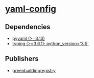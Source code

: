 # [yaml-config](https://pypi.org/project/yaml-config)

## Dependencies
- [pyyaml (>=3.13)](packages/p/pyyaml.md)
- [typing (>=3.6.1); python_version<'3.5'](packages/t/typing.md)



## Publishers
- [greenbuildingregistry](https://pypi.org/user/greenbuildingregistry)


